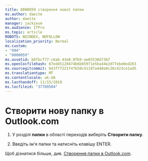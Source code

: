 ```yaml
---
title: 8000059 створення нової папки
ms.author: daeite
author: daeite
manager: jackiesm
ms.audience: ITPro
ms.topic: article
ROBOTS: NOINDEX, NOFOLLOW
localization_priority: Normal
ms.custom:
- "994"
- "8000059"
ms.assetid: b8fbcf77-c6ab-43e8-8fb9-ae65530d73bf
ms.openlocfilehash: 67ed45120474b6b85971e5ba44e2d77ebe0ed283
ms.sourcegitcommit: b43f77221f47b50c41197a448a9c26c423ce1ad5
ms.translationtype: MT
ms.contentlocale: uk-UA
ms.lasthandoff: 11/15/2019
ms.locfileid: "37769504"
---
```

# <a name="create-a-new-folder-in-outlookcom"></a>Створити нову папку в Outlook.com

1. У розділі **папки** в області переходів виберіть **Створити папку**.

2. Введіть ім'я папки та натисніть клавішу ENTER.

Щоб дізнатися більше, див. [Створення папки в Outlook.com](https://support.office.com/article/5fa8de74-3562-4729-ac1d-5599f470b25a?wt.mc_id=Office_Outlook_com_Alchemy).
  